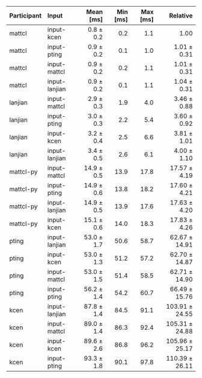 | Participant | Input | Mean [ms] | Min [ms] | Max [ms] | Relative |
|:---|:---|---:|---:|---:|---:|
| mattcl | input-kcen | 0.8 ± 0.2 | 0.2 | 1.1 | 1.00 |
| mattcl | input-pting | 0.9 ± 0.2 | 0.1 | 1.0 | 1.01 ± 0.31 |
| mattcl | input-mattcl | 0.9 ± 0.2 | 0.2 | 1.1 | 1.01 ± 0.31 |
| mattcl | input-lanjian | 0.9 ± 0.2 | 0.1 | 1.1 | 1.04 ± 0.31 |
| lanjian | input-mattcl | 2.9 ± 0.3 | 1.9 | 4.0 | 3.46 ± 0.88 |
| lanjian | input-pting | 3.0 ± 0.3 | 2.2 | 5.4 | 3.60 ± 0.92 |
| lanjian | input-kcen | 3.2 ± 0.4 | 2.5 | 6.6 | 3.81 ± 1.01 |
| lanjian | input-lanjian | 3.4 ± 0.5 | 2.6 | 6.1 | 4.00 ± 1.10 |
| mattcl-py | input-mattcl | 14.9 ± 0.5 | 13.9 | 17.8 | 17.57 ± 4.19 |
| mattcl-py | input-pting | 14.9 ± 0.6 | 13.8 | 18.2 | 17.60 ± 4.21 |
| mattcl-py | input-lanjian | 14.9 ± 0.5 | 13.9 | 17.6 | 17.63 ± 4.20 |
| mattcl-py | input-kcen | 15.1 ± 0.6 | 14.0 | 18.3 | 17.83 ± 4.26 |
| pting | input-lanjian | 53.0 ± 1.7 | 50.6 | 58.7 | 62.67 ± 14.91 |
| pting | input-kcen | 53.0 ± 1.3 | 51.2 | 57.2 | 62.70 ± 14.87 |
| pting | input-mattcl | 53.0 ± 1.5 | 51.4 | 58.5 | 62.71 ± 14.90 |
| pting | input-pting | 56.2 ± 1.4 | 54.2 | 60.7 | 66.49 ± 15.76 |
| kcen | input-lanjian | 87.8 ± 1.4 | 84.5 | 91.1 | 103.91 ± 24.55 |
| kcen | input-mattcl | 89.0 ± 1.4 | 86.3 | 92.4 | 105.31 ± 24.88 |
| kcen | input-kcen | 89.6 ± 2.6 | 86.8 | 96.2 | 105.96 ± 25.17 |
| kcen | input-pting | 93.3 ± 1.8 | 90.1 | 97.8 | 110.39 ± 26.11 |
